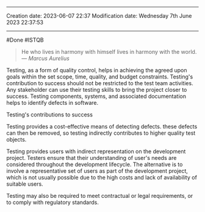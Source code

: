 

----
Creation date: 2023-06-07 22:37
Modification date: Wednesday 7th June 2023 22:37:53

----

#Done 
#ISTQB 

> He who lives in harmony with himself lives in harmony with the world.
> — <cite>Marcus Aurelius</cite>

Testing, as a form of quality control, helps in achieving the agreed upon goals within the set scope, time, quality, and budget constraints. Testing's contribution to success should not be restricted to the test team activities. Any stakeholder can use their testing skills to bring the project closer to success. Testing components, systems, and associated documentation helps to identify defects in software.  

Testing's contributions to success

Testing provides a cost-effective means of detecting defects. these defects can then be removed, so testing indirectly contributes to higher quality test objects.

Testing provides users with indirect representation on the development project. Testers ensure that their understanding of user's needs are considered throughout the development lifecycle. The alternative is to involve a representative set of users as part of the development project, which is not usually possible due to the high costs and lack of availability of suitable users. 

Testing may also be required to meet contractual or legal requirements, or to comply with regulatory standards.